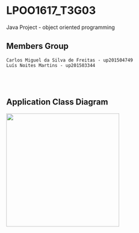 # LPOO1617_T3G03

Java Project - object oriented programming



## Members Group

    Carlos Miguel da Silva de Freitas - up201504749
    Luís Noites Martins - up201503344
    
<br><br>
## Application Class Diagram

<img src="https://github.com/luisnmartins/LPOO1617_T3G03/tree/final-project-delivery/Resources/PocketSaveUML.png" width="300"> <br>
